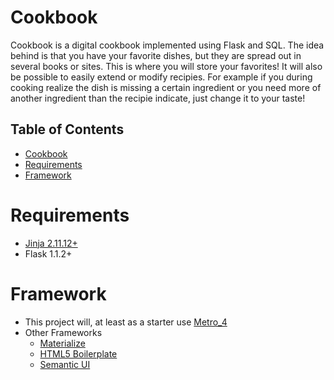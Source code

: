 # Cookbook
Cookbook is a digital cookbook implemented using Flask and SQL. The idea behind is that you have your favorite dishes, but they are spread out in several books or sites. This is where you will store your favorites!
It will also be possible to easily extend or modify recipies. For example if you during cooking realize the dish is missing a certain ingredient or you need more of another ingredient than the recipie indicate, just change it to your taste!

## Table of Contents <!-- omit in toc -->
- [Cookbook](#cookbook)
- [Requirements](#requirements)
- [Framework](#framework)

# Requirements
* [Jinja 2.11.12+](https://jinja.palletsprojects.com/en/2.11.x/)
* Flask 1.1.2+

# Framework
* This project will, at least as a starter use [Metro_4](https://metroui.org.ua/)
* Other Frameworks
  * [Materialize](https://materializecss.com/)
  * [HTML5 Boilerplate](https://html5boilerplate.com/)
  * [Semantic UI](https://semantic-ui.com/)